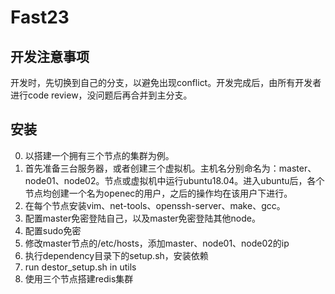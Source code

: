 # Fast23
## 开发注意事项
开发时，先切换到自己的分支，以避免出现conflict。开发完成后，由所有开发者进行code review，没问题后再合并到主分支。
## 安装
0. 以搭建一个拥有三个节点的集群为例。
1. 首先准备三台服务器，或者创建三个虚拟机。主机名分别命名为：master、node01、node02。节点或虚拟机中运行ubuntu18.04。进入ubuntu后，各个节点均创建一个名为openec的用户，之后的操作均在该用户下进行。
2. 在每个节点安装vim、net-tools、openssh-server、make、gcc。
3. 配置master免密登陆自己，以及master免密登陆其他node。
4. 配置sudo免密
5. 修改master节点的/etc/hosts，添加master、node01、node02的ip
6. 执行dependency目录下的setup.sh，安装依赖
7. run destor_setup.sh in utils
8. 使用三个节点搭建redis集群